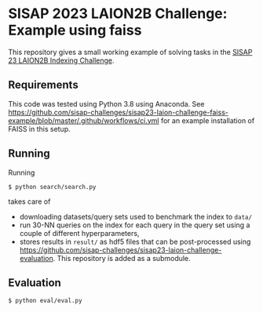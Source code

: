 # SISAP 2023 LAION2B Challenge: Example using faiss

This repository gives a small working example of solving tasks in the [SISAP 23 LAION2B Indexing Challenge](https://sisap-challenges.github.io/).

## Requirements

This code was tested using Python 3.8 using Anaconda. 
See <https://github.com/sisap-challenges/sisap23-laion-challenge-faiss-example/blob/master/.github/workflows/ci.yml> for an example installation of FAISS in this setup. 

## Running

Running
```
$ python search/search.py
```

takes care of 

- downloading datasets/query sets used to benchmark the index to `data/`
- run 30-NN queries on the index for each query in the query set using a couple of different hyperparameters,
- stores results in `result/` as hdf5 files that can be post-processed using <https://github.com/sisap-challenges/sisap23-laion-challenge-evaluation>. This repository is added as a submodule. 

## Evaluation

```
$ python eval/eval.py
```

